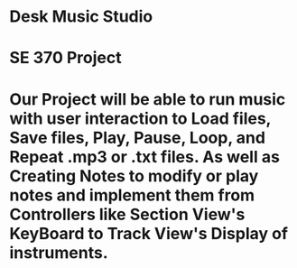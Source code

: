 # Desk Music Studio
# SE 370 Project
# Our Project will be able to run music with user interaction to Load files, Save files, Play, Pause, Loop, and Repeat .mp3 or .txt files. As well as Creating Notes to modify or play notes and implement them from Controllers like Section View's KeyBoard to Track View's Display of instruments.  
